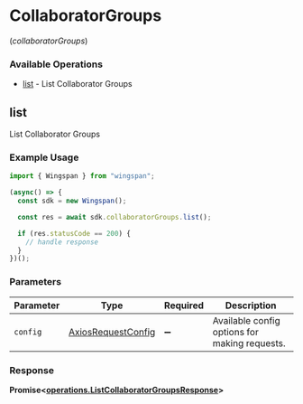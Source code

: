# CollaboratorGroups
(*collaboratorGroups*)

### Available Operations

* [list](#list) - List Collaborator Groups

## list

List Collaborator Groups

### Example Usage

```typescript
import { Wingspan } from "wingspan";

(async() => {
  const sdk = new Wingspan();

  const res = await sdk.collaboratorGroups.list();

  if (res.statusCode == 200) {
    // handle response
  }
})();
```

### Parameters

| Parameter                                                    | Type                                                         | Required                                                     | Description                                                  |
| ------------------------------------------------------------ | ------------------------------------------------------------ | ------------------------------------------------------------ | ------------------------------------------------------------ |
| `config`                                                     | [AxiosRequestConfig](https://axios-http.com/docs/req_config) | :heavy_minus_sign:                                           | Available config options for making requests.                |


### Response

**Promise<[operations.ListCollaboratorGroupsResponse](../../models/operations/listcollaboratorgroupsresponse.md)>**

